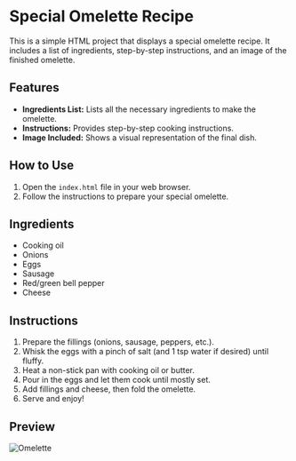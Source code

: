# Special Omelette Recipe

This is a simple HTML project that displays a special omelette recipe. It includes a list of ingredients, step-by-step instructions, and an image of the finished omelette.

## Features

- **Ingredients List:** Lists all the necessary ingredients to make the omelette.
- **Instructions:** Provides step-by-step cooking instructions.
- **Image Included:** Shows a visual representation of the final dish.

## How to Use

1. Open the `index.html` file in your web browser.
2. Follow the instructions to prepare your special omelette.

## Ingredients

- Cooking oil  
- Onions  
- Eggs  
- Sausage  
- Red/green bell pepper  
- Cheese  

## Instructions

1. Prepare the fillings (onions, sausage, peppers, etc.).
2. Whisk the eggs with a pinch of salt (and 1 tsp water if desired) until fluffy.
3. Heat a non-stick pan with cooking oil or butter.
4. Pour in the eggs and let them cook until mostly set.
5. Add fillings and cheese, then fold the omelette.
6. Serve and enjoy!

## Preview

![Omelette](https://joyfoodsunshine.com/wp-content/uploads/2022/07/best-omelette-recipe-1.jpg)

